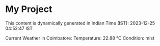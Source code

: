 # My Project

This content is dynamically generated in Indian Time (IST): 2023-12-25 04:52:47 IST


Current Weather in Coimbatore:
Temperature: 22.88 °C
Condition: mist
